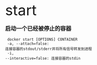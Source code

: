 <font size=8 >start</font>
<br/>
<br/>
<font size=4>**启动一个已经被停止的容器**</font>
<br/>
<br/>
<code> docker start [OPTIONS] CONTAINER<br/>
-a, --attach=false: 连接容器的stdout/stderr并将所有信号转发到进程<br/>
-i, --interactive=false: 连接容器的stdin<br/>
</code>